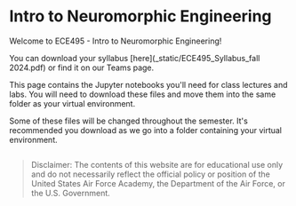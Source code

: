 # Intro to Neuromorphic Engineering

Welcome to ECE495 - Intro to Neuromorphic Engineering!

You can download your syllabus [here](_static/ECE495_Syllabus_fall 2024.pdf) or find it on our Teams page. 

This page contains the Jupyter notebooks you'll need for class lectures and labs. You will need to download these files and move them into the same folder as your virtual environment.

Some of these files will be changed throughout the semester. It's recommended you download as we go into a folder containing your virtual environment.

```{tableofcontents}
```

> Disclaimer: The contents of this website are for educational use only and do not necessarily reflect the official policy or position of the United States Air Force Academy, the Department of the Air Force, or the U.S. Government.
